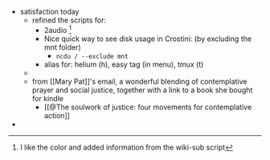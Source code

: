 - satisfaction today
	- refined the scripts for:
		- 2audio [^1]
		- Nice quick way to see disk usage in Crostini: (by excluding the mnt folder)
			- ```ncdu / --exclude mnt```
		- alias for: helium (h), easy tag (in menu), tmux (t)
	- [^1]: I like the color and added information from the wiki-sub script
	- from [[Mary Pat]]'s email, a wonderful blending of contemplative prayer and social justice, together with a link to a book she bought for kindle
		- [[@The soulwork of justice: four movements for contemplative action]]
-